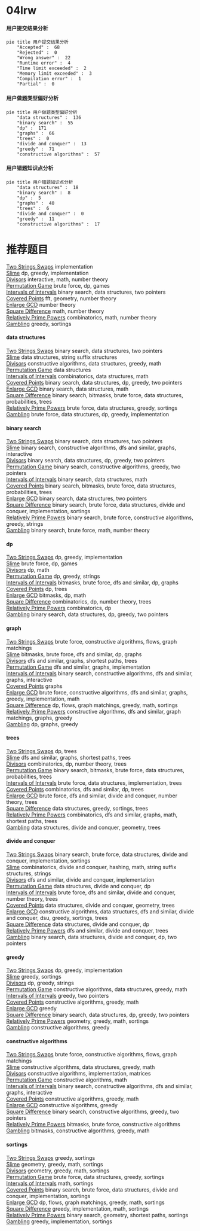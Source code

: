 # 04lrw
<!-- tabs:start -->
#### **用户提交结果分析**

```mermaid
pie title 用户提交结果分析
    "Accepted" :  68
    "Rejected" :  0
    "Wrong answer" :  22
    "Runtime error" :  4
    "Time limit exceeded" :  2
    "Memory limit exceeded" :  3
    "Compilation error" :  1
    "Partial" :  0
```
#### **用户做题类型偏好分析**

```mermaid
pie title 用户做题类型偏好分析
    "data structures" :  136
    "binary search" :  55
    "dp" :  171
    "graphs" :  66
    "trees" :  0
    "divide and conquer" :  13
    "greedy" :  71
    "constructive algorithms" :  57
```
#### **用户错题知识点分析**

```mermaid
pie title 用户错题知识点分析
    "data structures" :  18
    "binary search" :  8
    "dp" :  5
    "graphs" :  40
    "trees" :  6
    "divide and conquer" :  0
    "greedy" :  11
    "constructive algorithms" :  17
```
<!-- tabs:end -->
# 推荐题目
[Two Strings Swaps](http://codeforces.com/problemset/problem/1006/D)		implementation		  
[Slime](http://codeforces.com/problemset/problem/1038/D)		dp,
                        greedy,
                        implementation		  
[Divisors](http://codeforces.com/problemset/problem/1033/D)		interactive,
                        math,
                        number theory		  
[Permutation Game](http://codeforces.com/problemset/problem/1033/C)		brute force,
                        dp,
                        games		  
[Intervals of Intervals](http://codeforces.com/problemset/problem/1034/D)		binary search,
                        data structures,
                        two pointers		  
[Covered Points](http://codeforces.com/problemset/problem/1036/E)		fft,
                        geometry,
                        number theory		  
[Enlarge GCD](http://codeforces.com/problemset/problem/1034/A)		number theory		  
[Square Difference](http://codeforces.com/problemset/problem/1033/B)		math,
                        number theory		  
[Relatively Prime Powers](http://codeforces.com/problemset/problem/1036/F)		combinatorics,
                        math,
                        number theory		  
[Gambling](http://codeforces.com/problemset/problem/1038/C)		greedy,
                        sortings		  
<!-- tabs:start -->
#### **data structures**
[Two Strings Swaps](http://codeforces.com/problemset/problem/1034/D)		binary search,
                        data structures,
                        two pointers		  
[Slime](http://codeforces.com/problemset/problem/1037/H)		data structures,
                        string suffix structures		  
[Divisors](http://codeforces.com/problemset/problem/1039/A)		constructive algorithms,
                        data structures,
                        greedy,
                        math		  
[Permutation Game](http://codeforces.com/problemset/problem/1010/E)		data structures		  
[Intervals of Intervals](http://codeforces.com/problemset/problem/1037/F)		combinatorics,
                        data structures,
                        math		  
[Covered Points](http://codeforces.com/problemset/problem/1492/C)		binary search,
                        data structures,
                        dp,
                        greedy,
                        two pointers		  
[Enlarge GCD](http://codeforces.com/problemset/problem/1490/G)		binary search,
                        data structures,
                        math		  
[Square Difference](http://codeforces.com/problemset/problem/1479/D)		binary search,
                        bitmasks,
                        brute force,
                        data structures,
                        probabilities,
                        trees		  
[Relatively Prime Powers](http://codeforces.com/problemset/problem/1497/A)		brute force,
                        data structures,
                        greedy,
                        sortings		  
[Gambling](http://codeforces.com/problemset/problem/1491/C)		brute force,
                        data structures,
                        dp,
                        greedy,
                        implementation		  
#### **binary search**
[Two Strings Swaps](http://codeforces.com/problemset/problem/1034/D)		binary search,
                        data structures,
                        two pointers		  
[Slime](http://codeforces.com/problemset/problem/1033/E)		binary search,
                        constructive algorithms,
                        dfs and similar,
                        graphs,
                        interactive		  
[Divisors](http://codeforces.com/problemset/problem/1492/C)		binary search,
                        data structures,
                        dp,
                        greedy,
                        two pointers		  
[Permutation Game](http://codeforces.com/problemset/problem/1463/D)		binary search,
                        constructive algorithms,
                        greedy,
                        two pointers		  
[Intervals of Intervals](http://codeforces.com/problemset/problem/1490/G)		binary search,
                        data structures,
                        math		  
[Covered Points](http://codeforces.com/problemset/problem/1479/D)		binary search,
                        bitmasks,
                        brute force,
                        data structures,
                        probabilities,
                        trees		  
[Enlarge GCD](http://codeforces.com/problemset/problem/1436/E)		binary search,
                        data structures,
                        two pointers		  
[Square Difference](http://codeforces.com/problemset/problem/1461/D)		binary search,
                        brute force,
                        data structures,
                        divide and conquer,
                        implementation,
                        sortings		  
[Relatively Prime Powers](http://codeforces.com/problemset/problem/1493/C)		binary search,
                        brute force,
                        constructive algorithms,
                        greedy,
                        strings		  
[Gambling](http://codeforces.com/problemset/problem/1487/D)		binary search,
                        brute force,
                        math,
                        number theory		  
#### **dp**
[Two Strings Swaps](http://codeforces.com/problemset/problem/1038/D)		dp,
                        greedy,
                        implementation		  
[Slime](http://codeforces.com/problemset/problem/1033/C)		brute force,
                        dp,
                        games		  
[Divisors](http://codeforces.com/problemset/problem/1032/E)		dp,
                        math		  
[Permutation Game](http://codeforces.com/problemset/problem/1037/C)		dp,
                        greedy,
                        strings		  
[Intervals of Intervals](http://codeforces.com/problemset/problem/1038/E)		bitmasks,
                        brute force,
                        dfs and similar,
                        dp,
                        graphs		  
[Covered Points](http://codeforces.com/problemset/problem/1032/F)		dp,
                        trees		  
[Enlarge GCD](http://codeforces.com/problemset/problem/1034/E)		bitmasks,
                        dp,
                        math		  
[Square Difference](http://codeforces.com/problemset/problem/1034/C)		combinatorics,
                        dp,
                        number theory,
                        trees		  
[Relatively Prime Powers](http://codeforces.com/problemset/problem/1036/C)		combinatorics,
                        dp		  
[Gambling](http://codeforces.com/problemset/problem/1492/C)		binary search,
                        data structures,
                        dp,
                        greedy,
                        two pointers		  
#### **graph**
[Two Strings Swaps](http://codeforces.com/problemset/problem/1034/B)		brute force,
                        constructive algorithms,
                        flows,
                        graph matchings		  
[Slime](http://codeforces.com/problemset/problem/1038/E)		bitmasks,
                        brute force,
                        dfs and similar,
                        dp,
                        graphs		  
[Divisors](http://codeforces.com/problemset/problem/1037/D)		dfs and similar,
                        graphs,
                        shortest paths,
                        trees		  
[Permutation Game](http://codeforces.com/problemset/problem/1033/A)		dfs and similar,
                        graphs,
                        implementation		  
[Intervals of Intervals](http://codeforces.com/problemset/problem/1033/E)		binary search,
                        constructive algorithms,
                        dfs and similar,
                        graphs,
                        interactive		  
[Covered Points](http://codeforces.com/problemset/problem/1037/E)		graphs		  
[Enlarge GCD](http://codeforces.com/problemset/problem/1487/C)		brute force,
                        constructive algorithms,
                        dfs and similar,
                        graphs,
                        greedy,
                        implementation,
                        math		  
[Square Difference](http://codeforces.com/problemset/problem/1437/C)		dp,
                        flows,
                        graph matchings,
                        greedy,
                        math,
                        sortings		  
[Relatively Prime Powers](http://codeforces.com/problemset/problem/1470/D)		constructive algorithms,
                        dfs and similar,
                        graph matchings,
                        graphs,
                        greedy		  
[Gambling](http://codeforces.com/problemset/problem/1476/C)		dp,
                        graphs,
                        greedy		  
#### **trees**
[Two Strings Swaps](http://codeforces.com/problemset/problem/1032/F)		dp,
                        trees		  
[Slime](http://codeforces.com/problemset/problem/1037/D)		dfs and similar,
                        graphs,
                        shortest paths,
                        trees		  
[Divisors](http://codeforces.com/problemset/problem/1034/C)		combinatorics,
                        dp,
                        number theory,
                        trees		  
[Permutation Game](http://codeforces.com/problemset/problem/1479/D)		binary search,
                        bitmasks,
                        brute force,
                        data structures,
                        probabilities,
                        trees		  
[Intervals of Intervals](http://codeforces.com/problemset/problem/1511/C)		brute force,
                        data structures,
                        implementation,
                        trees		  
[Covered Points](http://codeforces.com/problemset/problem/1499/F)		combinatorics,
                        dfs and similar,
                        dp,
                        trees		  
[Enlarge GCD](http://codeforces.com/problemset/problem/1491/E)		brute force,
                        dfs and similar,
                        divide and conquer,
                        number theory,
                        trees		  
[Square Difference](http://codeforces.com/problemset/problem/1466/D)		data structures,
                        greedy,
                        sortings,
                        trees		  
[Relatively Prime Powers](http://codeforces.com/problemset/problem/1495/D)		combinatorics,
                        dfs and similar,
                        graphs,
                        math,
                        shortest paths,
                        trees		  
[Gambling](http://codeforces.com/problemset/problem/1303/G)		data structures,
                        divide and conquer,
                        geometry,
                        trees		  
#### **divide and conquer**
[Two Strings Swaps](http://codeforces.com/problemset/problem/1461/D)		binary search,
                        brute force,
                        data structures,
                        divide and conquer,
                        implementation,
                        sortings		  
[Slime](http://codeforces.com/problemset/problem/1466/G)		combinatorics,
                        divide and conquer,
                        hashing,
                        math,
                        string suffix structures,
                        strings		  
[Divisors](http://codeforces.com/problemset/problem/1490/D)		dfs and similar,
                        divide and conquer,
                        implementation		  
[Permutation Game](https://codeforces.com/contest/1483/problem/C)		data structures,
                        divide and conquer,
                        dp		  
[Intervals of Intervals](http://codeforces.com/problemset/problem/1491/E)		brute force,
                        dfs and similar,
                        divide and conquer,
                        number theory,
                        trees		  
[Covered Points](http://codeforces.com/problemset/problem/1303/G)		data structures,
                        divide and conquer,
                        geometry,
                        trees		  
[Enlarge GCD](http://codeforces.com/problemset/problem/1494/D)		constructive algorithms,
                        data structures,
                        dfs and similar,
                        divide and conquer,
                        dsu,
                        greedy,
                        sortings,
                        trees		  
[Square Difference](http://codeforces.com/problemset/problem/1482/E)		data structures,
                        divide and conquer,
                        dp		  
[Relatively Prime Powers](http://codeforces.com/problemset/problem/566/C)		dfs and similar,
                        divide and conquer,
                        trees		  
[Gambling](http://codeforces.com/problemset/problem/1428/F)		binary search,
                        data structures,
                        divide and conquer,
                        dp,
                        two pointers		  
#### **greedy**
[Two Strings Swaps](http://codeforces.com/problemset/problem/1038/D)		dp,
                        greedy,
                        implementation		  
[Slime](http://codeforces.com/problemset/problem/1038/C)		greedy,
                        sortings		  
[Divisors](http://codeforces.com/problemset/problem/1037/C)		dp,
                        greedy,
                        strings		  
[Permutation Game](http://codeforces.com/problemset/problem/1039/A)		constructive algorithms,
                        data structures,
                        greedy,
                        math		  
[Intervals of Intervals](http://codeforces.com/problemset/problem/1036/D)		greedy,
                        two pointers		  
[Covered Points](http://codeforces.com/problemset/problem/1037/A)		constructive algorithms,
                        greedy,
                        math		  
[Enlarge GCD](http://codeforces.com/problemset/problem/1037/B)		greedy		  
[Square Difference](http://codeforces.com/problemset/problem/1492/C)		binary search,
                        data structures,
                        dp,
                        greedy,
                        two pointers		  
[Relatively Prime Powers](https://codeforces.com/contest/1496/problem/C)		geometry,
                        greedy,
                        math,
                        sortings		  
[Gambling](http://codeforces.com/problemset/problem/1493/A)		constructive algorithms,
                        greedy		  
#### **constructive algorithms**
[Two Strings Swaps](http://codeforces.com/problemset/problem/1034/B)		brute force,
                        constructive algorithms,
                        flows,
                        graph matchings		  
[Slime](http://codeforces.com/problemset/problem/1039/A)		constructive algorithms,
                        data structures,
                        greedy,
                        math		  
[Divisors](http://codeforces.com/problemset/problem/1025/E)		constructive algorithms,
                        implementation,
                        matrices		  
[Permutation Game](http://codeforces.com/problemset/problem/1038/B)		constructive algorithms,
                        math		  
[Intervals of Intervals](http://codeforces.com/problemset/problem/1033/E)		binary search,
                        constructive algorithms,
                        dfs and similar,
                        graphs,
                        interactive		  
[Covered Points](http://codeforces.com/problemset/problem/1037/A)		constructive algorithms,
                        greedy,
                        math		  
[Enlarge GCD](http://codeforces.com/problemset/problem/1493/A)		constructive algorithms,
                        greedy		  
[Square Difference](http://codeforces.com/problemset/problem/1463/D)		binary search,
                        constructive algorithms,
                        greedy,
                        two pointers		  
[Relatively Prime Powers](https://codeforces.com/contest/1456/problem/B)		bitmasks,
                        brute force,
                        constructive algorithms		  
[Gambling](http://codeforces.com/problemset/problem/1492/D)		bitmasks,
                        constructive algorithms,
                        greedy,
                        math		  
#### **sortings**
[Two Strings Swaps](http://codeforces.com/problemset/problem/1038/C)		greedy,
                        sortings		  
[Slime](https://codeforces.com/contest/1496/problem/C)		geometry,
                        greedy,
                        math,
                        sortings		  
[Divisors](http://codeforces.com/problemset/problem/1495/A)		geometry,
                        greedy,
                        math,
                        sortings		  
[Permutation Game](http://codeforces.com/problemset/problem/1497/A)		brute force,
                        data structures,
                        greedy,
                        sortings		  
[Intervals of Intervals](http://codeforces.com/problemset/problem/1427/A)		math,
                        sortings		  
[Covered Points](http://codeforces.com/problemset/problem/1461/D)		binary search,
                        brute force,
                        data structures,
                        divide and conquer,
                        implementation,
                        sortings		  
[Enlarge GCD](http://codeforces.com/problemset/problem/1437/C)		dp,
                        flows,
                        graph matchings,
                        greedy,
                        math,
                        sortings		  
[Square Difference](http://codeforces.com/problemset/problem/1473/A)		greedy,
                        implementation,
                        math,
                        sortings		  
[Relatively Prime Powers](http://codeforces.com/problemset/problem/1486/B)		binary search,
                        geometry,
                        shortest paths,
                        sortings		  
[Gambling](http://codeforces.com/problemset/problem/1480/B)		greedy,
                        implementation,
                        sortings		  
<!-- tabs:end -->
